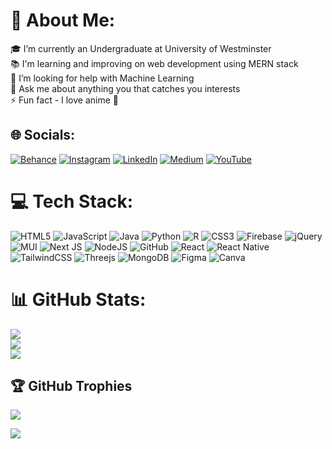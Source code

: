 # 💫 About Me:
🎓 I’m currently an Undergraduate at University of Westminster<br>📚 I'm learning and improving on web development using MERN stack<br>🤝 I’m looking for help with Machine Learning<br>💬 Ask me about anything you that catches you interests<br>⚡ Fun fact - I love anime 💙


## 🌐 Socials:
[![Behance](https://img.shields.io/badge/Behance-1769ff?logo=behance&logoColor=white)](https://behance.net/shakthiraveen) [![Instagram](https://img.shields.io/badge/Instagram-%23E4405F.svg?logo=Instagram&logoColor=white)](https://instagram.com/_shakthi_raveen_) [![LinkedIn](https://img.shields.io/badge/LinkedIn-%230077B5.svg?logo=linkedin&logoColor=white)](https://linkedin.com/in/shakthi-warnakulasuriya-) [![Medium](https://img.shields.io/badge/Medium-12100E?logo=medium&logoColor=white)](https://medium.com/@@shakthiraveen2002) [![YouTube](https://img.shields.io/badge/YouTube-%23FF0000.svg?logo=YouTube&logoColor=white)](https://youtube.com/@@openworld7444) 

# 💻 Tech Stack:
![HTML5](https://img.shields.io/badge/html5-%23E34F26.svg?style=for-the-badge&logo=html5&logoColor=white) ![JavaScript](https://img.shields.io/badge/javascript-%23323330.svg?style=for-the-badge&logo=javascript&logoColor=%23F7DF1E) ![Java](https://img.shields.io/badge/java-%23ED8B00.svg?style=for-the-badge&logo=java&logoColor=white) ![Python](https://img.shields.io/badge/python-3670A0?style=for-the-badge&logo=python&logoColor=ffdd54) ![R](https://img.shields.io/badge/r-%23276DC3.svg?style=for-the-badge&logo=r&logoColor=white) ![CSS3](https://img.shields.io/badge/css3-%231572B6.svg?style=for-the-badge&logo=css3&logoColor=white) ![Firebase](https://img.shields.io/badge/firebase-%23039BE5.svg?style=for-the-badge&logo=firebase) ![jQuery](https://img.shields.io/badge/jquery-%230769AD.svg?style=for-the-badge&logo=jquery&logoColor=white) ![MUI](https://img.shields.io/badge/MUI-%230081CB.svg?style=for-the-badge&logo=material-ui&logoColor=white) ![Next JS](https://img.shields.io/badge/Next-black?style=for-the-badge&logo=next.js&logoColor=white) ![NodeJS](https://img.shields.io/badge/node.js-6DA55F?style=for-the-badge&logo=node.js&logoColor=white) ![GitHub](https://img.shields.io/badge/GitHub-%23121011.svg?style=for-the-badge&logo=github&logoColor=white) ![React](https://img.shields.io/badge/react-%2320232a.svg?style=for-the-badge&logo=react&logoColor=%2361DAFB) ![React Native](https://img.shields.io/badge/react_native-%2320232a.svg?style=for-the-badge&logo=react&logoColor=%2361DAFB) ![TailwindCSS](https://img.shields.io/badge/tailwindcss-%2338B2AC.svg?style=for-the-badge&logo=tailwind-css&logoColor=white) ![Threejs](https://img.shields.io/badge/threejs-black?style=for-the-badge&logo=three.js&logoColor=white) ![MongoDB](https://img.shields.io/badge/MongoDB-%234ea94b.svg?style=for-the-badge&logo=mongodb&logoColor=white) 	![Figma](https://img.shields.io/badge/figma-%23F24E1E.svg?style=for-the-badge&logo=figma&logoColor=white) ![Canva](https://img.shields.io/badge/Canva-%2300C4CC.svg?style=for-the-badge&logo=Canva&logoColor=white)
# 📊 GitHub Stats:
![](https://github-readme-stats.vercel.app/api?username=ShakthiW&theme=radical&hide_border=false&include_all_commits=true&count_private=true)<br/>
![](https://github-readme-streak-stats.herokuapp.com/?user=ShakthiW&theme=radical&hide_border=false)<br/>
![](https://github-readme-stats.vercel.app/api/top-langs/?username=ShakthiW&theme=radical&hide_border=false&include_all_commits=true&count_private=true&layout=compact)

## 🏆 GitHub Trophies
![](https://github-profile-trophy.vercel.app/?username=ShakthiW&theme=radical&no-frame=false&no-bg=true&margin-w=4)

[![](https://visitcount.itsvg.in/api?id=ShakthiW&icon=0&color=0)](https://visitcount.itsvg.in)
